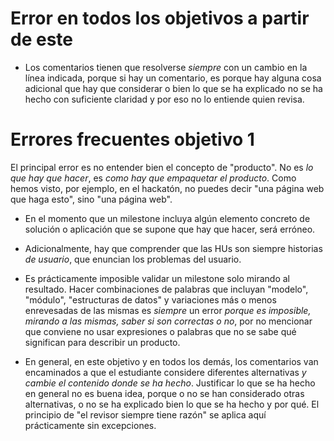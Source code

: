 # Error en todos los objetivos a partir de este

- Los comentarios tienen que resolverse *siempre* con un cambio en la línea
  indicada, porque si hay un comentario, es porque hay alguna cosa adicional que
  hay que considerar o bien lo que se ha explicado no se ha hecho con suficiente
  claridad y por eso no lo entiende quien revisa.

# Errores frecuentes objetivo 1

El principal error es no entender bien el concepto de "producto". No es *lo que
hay que hacer*, es *como hay que empaquetar el producto*. Como hemos visto, por
ejemplo, en el hackatón, no puedes decir "una página web que haga esto", sino
"una página web".

- En el momento que un milestone incluya algún elemento concreto de solución o
aplicación que se supone que hay que hacer, será erróneo.

- Adicionalmente, hay que comprender que las HUs son siempre historias
*de usuario*, que enuncian los problemas del usuario.

- Es prácticamente imposible validar un milestone solo mirando al
  resultado. Hacer combinaciones de palabras que incluyan "modelo", "módulo",
  "estructuras de datos" y variaciones más o menos enrevesadas de las mismas es
  *siempre* un error *porque es imposible, mirando a las mismas, saber si son
  correctas o no*, por no mencionar que conviene no usar expresiones o palabras
  que no se sabe qué significan para describir un producto.

- En general, en este objetivo y en todos los demás, los comentarios van
  encaminados a que el estudiante considere diferentes alternativas *y cambie el
  contenido donde se ha hecho*. Justificar lo que se ha hecho en general no es
  buena idea, porque o no se han considerado otras alternativas, o no se ha
  explicado bien lo que se ha hecho y por qué. El principio de "el revisor
  siempre tiene razón" se aplica aquí prácticamente sin excepciones.
